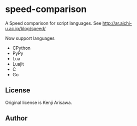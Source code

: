 # speed-comparison

A Speed comparison for script languages.
See http://ar.aichi-u.ac.jp/blog/speed/

Now support languages

- CPython
- PyPy
- Lua
- Luajit
- C
- Go

## License
Original license is Kenji Arisawa.


## Author
